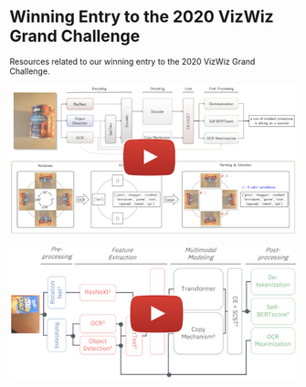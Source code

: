# Winning Entry to the 2020 VizWiz Grand Challenge
Resources related to our winning entry to the 2020 VizWiz Grand Challenge.


[![Demo](./images/logo-1.png)](https://drive.google.com/file/d/1qJbFV335DEaFQTYbPAlgOKBrYOqxLxNH/view?usp=sharing "Demo")


[![Presentation](./images/logo-2.png)](https://ivc.ischool.utexas.edu/~yz9244/VizWiz_workshop/videos/MMTeam-oral.mp4 "Presentation")

